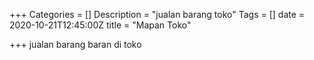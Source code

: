 +++
Categories = []
Description = "jualan barang toko"
Tags = []
date = 2020-10-21T12:45:00Z
title = "Mapan Toko"

+++
jualan barang baran di toko